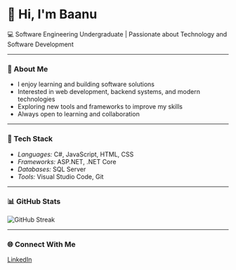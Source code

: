 # 👋 Hi, I'm Baanu  

💻 Software Engineering Undergraduate | Passionate about Technology and Software Development  

---

### 🚀 About Me
- I enjoy learning and building software solutions  
- Interested in web development, backend systems, and modern technologies  
- Exploring new tools and frameworks to improve my skills  
- Always open to learning and collaboration  

---

### 🧰 Tech Stack
- *Languages:* C#, JavaScript, HTML, CSS  
- *Frameworks:* ASP.NET, .NET Core  
- *Databases:* SQL Server  
- *Tools:* Visual Studio Code, Git 

---

### 📊 GitHub Stats
![GitHub Streak](https://github-readme-streak-stats.herokuapp.com/?user=Baanu&theme=tokyonight)

---

### 🌐 Connect With Me
[LinkedIn](www.linkedin.com/in/mns-baanu) 
